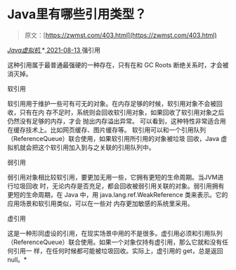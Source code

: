 <!--yml
category: 未分类
date: 0001-01-01 00:00:00
-->

# Java里有哪些引用类型？

> 原文：[https://zwmst.com/403.html](https://zwmst.com/403.html)

   [ *Java虚拟机* ](https://zwmst.com/java%e8%99%9a%e6%8b%9f%e6%9c%ba)*[ <time datetime="2021-08-14T06:43:59+08:00"> 2021-08-13 </time> ](https://zwmst.com/403.html)  强引用

这种引用属于最普通最强硬的一种存在，只有在和 GC Roots 断绝关系时，才会被消灭掉。

软引用

软引用用于维护一些可有可无的对象。在内存足够的时候，软引用对象不会被回收，只有在内 存不足时，系统则会回收软引用对象，如果回收了软引用对象之后仍然没有足够的内存，才会 抛出内存溢出异常。 可以看到，这种特性非常适合用在缓存技术上。比如网页缓存、图片缓存等。 软引用可以和一个引用队列（ReferenceQueue）联合使用，如果软引用所引用的对象被垃圾 回收，Java 虚拟机就会把这个软引用加入到与之关联的引用队列中。

弱引用

弱引用对象相比较软引用，要更加无用一些，它拥有更短的生命周期。当JVM进行垃圾回收 时，无论内存是否充足，都会回收被弱引用关联的对象。弱引用拥有更短的生命周期，在 Java 中，用 java.lang.ref.WeakReference 类来表示。它的应用场景和软引用类似，可以在一些对 内存更加敏感的系统里采用。

虚引用

这是一种形同虚设的引用，在现实场景中用的不是很多。虚引用必须和引用队列 （ReferenceQueue）联合使用。如果一个对象仅持有虚引用，那么它就和没有任何引用一 样，在任何时候都可能被垃圾回收。实际上，虚引用的 get，总是返回 null。*